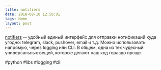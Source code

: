 ```yaml
---
title: notifiers
date: 2018-08-10 12:50:01
tags: None
layout: post
---
```


[notifiers](https://github.com/notifiers/notifiers) -- удобный единый интерфейс для отправки нотификаций куда угодно: telegram, slack, pushover, email и т.д. Можно использовать напрямую, через logging или CLI. В общем, одна из тех чудесный универсальных вещей, которые делают наш код гораздо проще.

#python #libs #logging #cli
